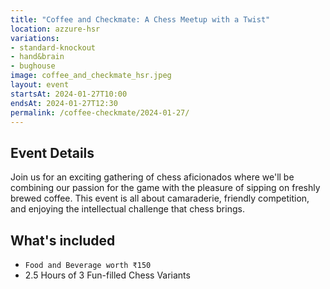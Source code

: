```yaml
---
title: "Coffee and Checkmate: A Chess Meetup with a Twist"
location: azzure-hsr
variations:
- standard-knockout
- hand&brain
- bughouse
image: coffee_and_checkmate_hsr.jpeg
layout: event
startsAt: 2024-01-27T10:00
endsAt: 2024-01-27T12:30
permalink: /coffee-checkmate/2024-01-27/
---
```

## Event Details

Join us for an exciting gathering of chess aficionados where we'll be
combining our passion for the game with the pleasure of sipping on freshly
brewed coffee. This event is all about camaraderie, friendly competition, and
enjoying the intellectual challenge that chess brings.

## What's included
- `Food and Beverage worth ₹150`
- 2.5 Hours of 3 Fun-filled Chess Variants